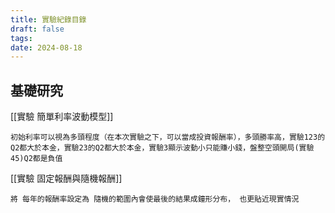```yaml
---
title: 實驗紀錄目錄
draft: false
tags: 
date: 2024-08-18
---
```

## 基礎研究

[[實驗 簡單利率波動模型]]

	初始利率可以視為多頭程度（在本次實驗之下，可以當成投資報酬率），多頭勝率高，實驗123的Q2都大於本金，實驗23的Q2都大於本金，實驗3顯示波動小只能賺小錢，盤整空頭開局(實驗45)Q2都是負值

[[實驗 固定報酬與隨機報酬]]

	將 每年的報酬率設定為 隨機的範圍內會使最後的結果成鐘形分布， 也更貼近現實情況

